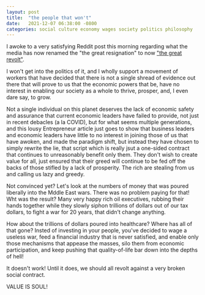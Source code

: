 ```yaml
---
layout: post
title:  "the people that won't"
date:   2021-12-07 06:38:00 -0800
categories: social culture economy wages society politics philosophy 
---
```


I awoke to a very satisfying Reddit post this morning regarding what the media has now renamed the "the great resignation" to now ["the great revolt"](https://www.entrepreneur.com/article/397361).

I won't get into the politics of it, and I wholly support a movement of workers that have decided that there is not a single shread of evidence out there that will prove to us that the economic powers that be, have no interest in enabling our society as a whole to thrive, prosper, and, I even dare say, to grow.

Not a single individual on this planet deserves the lack of economic safety and assurance that current economic leaders have failed to provide, not just in recent debacles (a la COVID), but for what seems multiple generations, and this lousy Entrepreneur article just goes to show that business leaders and economic leaders have little to no interest in joining those of us that have awoken, and made the paradigm shift, but instead they have chosen to simply rewrite the lie,  that script which is really jsut a one-sided contract that continues to unreasonably benefit only them. They don't wish to create value for all, just ensured that their greed will continue to be fed off the backs of those stifled by a lack of prosperity. The rich are stealing from us and calling us lazy and greedy.

Not convinced yet? Let's look at the numbers of money that was poured liberally into the Mddle East wars. There was no problem paying for that! Wht was the result? Many very happy rich oil executives, rubbing their hands together while they slowly siphon trillions of dollars out of our tax dollars, to fight a war for 20 years, that didn't change anything. 

How about the trillions of dollars poured into healthcare? Where has all of that gone? Insted of investing in your people, you've decided to wage a useless war, feed a financial industry that is never satisfied, and enable only those mechanisms that appease the masses, silo them from economic participation, and keep pushing that quality-of-life bar down into the depths of hell!

It doesn't work! Until it does, we should all revolt against a very broken social contract.

VALUE IS SOUL!
